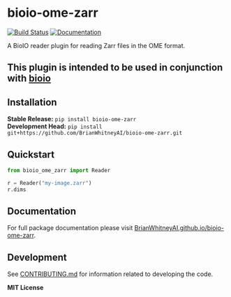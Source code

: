 # bioio-ome-zarr

[![Build Status](https://github.com/bioio-devs/bioio-ome-zarr/actions/workflows/ci.yml/badge.svg)](https://github.com/bioio-devs/bioio-ome-zarr/actions)
[![Documentation](https://github.com/bioio-devs/bioio-ome-zarr/actions/workflows/docs.yml/badge.svg)](https://bioio-devs.github.io/bioio-ome-zarr)

A BioIO reader plugin for reading Zarr files in the OME format.

This plugin is intended to be used in conjunction with [bioio](https://github.com/bioio-devs/bioio)
---

## Installation

**Stable Release:** `pip install bioio-ome-zarr`<br>
**Development Head:** `pip install git+https://github.com/BrianWhitneyAI/bioio-ome-zarr.git`

## Quickstart

```python
from bioio_ome_zarr import Reader 

r = Reader("my-image.zarr")
r.dims
```

## Documentation

For full package documentation please visit [BrianWhitneyAI.github.io/bioio-ome-zarr](https://BrianWhitneyAI.github.io/bioio-ome-zarr).

## Development

See [CONTRIBUTING.md](CONTRIBUTING.md) for information related to developing the code.

**MIT License**
